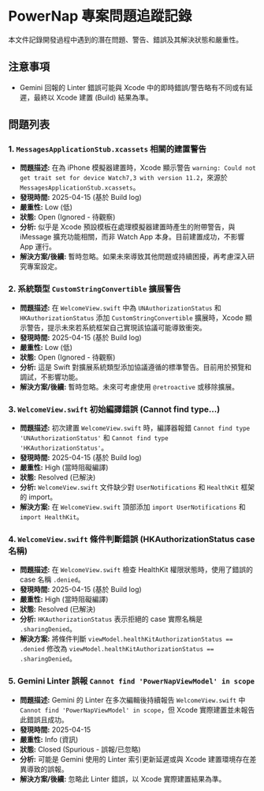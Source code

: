 # PowerNap 專案問題追蹤記錄

本文件記錄開發過程中遇到的潛在問題、警告、錯誤及其解決狀態和嚴重性。

## 注意事項

*   Gemini 回報的 Linter 錯誤可能與 Xcode 中的即時錯誤/警告略有不同或有延遲，最終以 Xcode 建置 (Build) 結果為準。

## 問題列表

### 1. `MessagesApplicationStub.xcassets` 相關的建置警告

*   **問題描述:** 在為 iPhone 模擬器建置時，Xcode 顯示警告 `warning: Could not get trait set for device Watch7,3 with version 11.2`，來源於 `MessagesApplicationStub.xcassets`。
*   **發現時間:** 2025-04-15 (基於 Build log)
*   **嚴重性:** Low (低)
*   **狀態:** Open (Ignored - 待觀察)
*   **分析:** 似乎是 Xcode 預設模板在處理模擬器建置時產生的附帶警告，與 iMessage 擴充功能相關，而非 Watch App 本身。目前建置成功，不影響 App 運行。
*   **解決方案/後續:** 暫時忽略。如果未來導致其他問題或持續困擾，再考慮深入研究專案設定。

### 2. 系統類型 `CustomStringConvertible` 擴展警告

*   **問題描述:** 在 `WelcomeView.swift` 中為 `UNAuthorizationStatus` 和 `HKAuthorizationStatus` 添加 `CustomStringConvertible` 擴展時，Xcode 顯示警告，提示未來若系統框架自己實現該協議可能導致衝突。
*   **發現時間:** 2025-04-15 (基於 Build log)
*   **嚴重性:** Low (低)
*   **狀態:** Open (Ignored - 待觀察)
*   **分析:** 這是 Swift 對擴展系統類型添加協議遵循的標準警告。目前用於預覽和調試，不影響功能。
*   **解決方案/後續:** 暫時忽略。未來可考慮使用 `@retroactive` 或移除擴展。

### 3. `WelcomeView.swift` 初始編譯錯誤 (Cannot find type...)

*   **問題描述:** 初次建置 `WelcomeView.swift` 時，編譯器報錯 `Cannot find type 'UNAuthorizationStatus'` 和 `Cannot find type 'HKAuthorizationStatus'`。
*   **發現時間:** 2025-04-15 (基於 Build log)
*   **嚴重性:** High (當時阻礙編譯)
*   **狀態:** Resolved (已解決)
*   **分析:** `WelcomeView.swift` 文件缺少對 `UserNotifications` 和 `HealthKit` 框架的 import。
*   **解決方案:** 在 `WelcomeView.swift` 頂部添加 `import UserNotifications` 和 `import HealthKit`。

### 4. `WelcomeView.swift` 條件判斷錯誤 (HKAuthorizationStatus case 名稱)

*   **問題描述:** 在 `WelcomeView.swift` 檢查 HealthKit 權限狀態時，使用了錯誤的 case 名稱 `.denied`。
*   **發現時間:** 2025-04-15 (基於 Build log)
*   **嚴重性:** High (當時阻礙編譯)
*   **狀態:** Resolved (已解決)
*   **分析:** `HKAuthorizationStatus` 表示拒絕的 case 實際名稱是 `.sharingDenied`。
*   **解決方案:** 將條件判斷 `viewModel.healthKitAuthorizationStatus == .denied` 修改為 `viewModel.healthKitAuthorizationStatus == .sharingDenied`。

### 5. Gemini Linter 誤報 `Cannot find 'PowerNapViewModel' in scope`

*   **問題描述:** Gemini 的 Linter 在多次編輯後持續報告 `WelcomeView.swift` 中 `Cannot find 'PowerNapViewModel' in scope`，但 Xcode 實際建置並未報告此錯誤且成功。
*   **發現時間:** 2025-04-15
*   **嚴重性:** Info (資訊)
*   **狀態:** Closed (Spurious - 誤報/已忽略)
*   **分析:** 可能是 Gemini 使用的 Linter 索引更新延遲或與 Xcode 建置環境存在差異導致的誤報。
*   **解決方案/後續:** 忽略此 Linter 錯誤，以 Xcode 實際建置結果為準。 